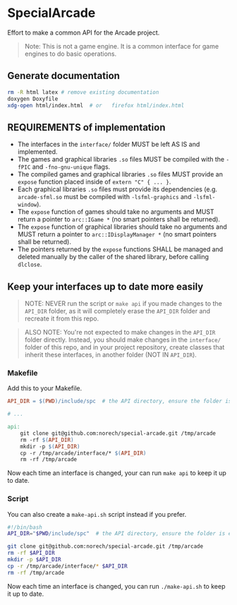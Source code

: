 # SpecialArcade

Effort to make a common API for the Arcade project.

> Note: This is not a game engine. It is a common interface for game engines to do basic operations.

## Generate documentation

```bash
rm -R html latex # remove existing documentation
doxygen Doxyfile
xdg-open html/index.html  # or   firefox html/index.html
```

## REQUIREMENTS of implementation

- The interfaces in the `interface/` folder MUST be left AS IS and implemented.
- The games and graphical libraries `.so` files MUST be compiled with the `-fPIC`
and `-fno-gnu-unique` flags.
- The compiled games and graphical libraries `.so` files MUST provide an
`expose` function placed inside of `extern "C" { ... }`.
- Each graphical libraries `.so` files must provide its dependencies (e.g.
`arcade-sfml.so` must be compiled with `-lsfml-graphics` and `-lsfml-window`).
- The `expose` function of games should take no arguments and MUST
return a pointer to `arc::IGame *` (no smart pointers shall be returned).
- The `expose` function of graphical libraries should take no arguments and
MUST return a pointer to `arc::IDisplayManager *` (no smart pointers shall be
returned).
- The pointers returned by the `expose` functions SHALL be managed and
deleted manually by the caller of the shared library, before calling `dlclose`.


## Keep your interfaces up to date more easily

> NOTE: NEVER run the script or `make api` if you made changes to the
> `API_DIR` folder, as it will completely erase the `API_DIR` folder
> and recreate it from this repo.

> ALSO NOTE: You're not expected to make changes in the `API_DIR` folder
> directly. Instead, you should make changes in the `interface/` folder
> of this repo, and in your project repository, create classes
> that inherit these interfaces, in another folder (NOT IN `API_DIR`).

### Makefile

Add this to your Makefile.

```makefile
API_DIR = $(PWD)/include/spc  # the API directory, ensure the folder is empty

# ...

api:
    git clone git@github.com:norech/special-arcade.git /tmp/arcade
    rm -rf $(API_DIR)
    mkdir -p $(API_DIR)
    cp -r /tmp/arcade/interface/* $(API_DIR)
    rm -rf /tmp/arcade
```

Now each time an interface is changed, your can run `make api` to keep it
up to date.

### Script

You can also create a `make-api.sh` script instead if you prefer.

```bash
#!/bin/bash
API_DIR="$PWD/include/spc"  # the API directory, ensure the folder is empty

git clone git@github.com:norech/special-arcade.git /tmp/arcade
rm -rf $API_DIR
mkdir -p $API_DIR
cp -r /tmp/arcade/interface/* $API_DIR
rm -rf /tmp/arcade
```

Now each time an interface is changed, you can run `./make-api.sh` to keep it
up to date.
